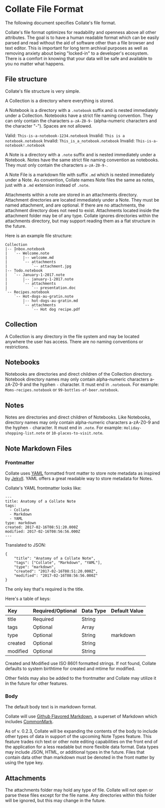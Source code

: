 # Collate File Format
The following document specifies Collate's file format.

Collate's file format optimizes for readability and openness above all other attributes.  The goal is to have a human readable format which can be easily parsed and read without the aid of software other than a file browser and text editor.  This is important for long term archival purposes as well as removing anxiety about being "locked-in" to a developer's ecosystem.  There is a comfort in knowing that your data will be safe and available to you no matter what happens.

## File structure

Collate's file structure is very simple.  

A Collection is a directory where everything is stored.

A Notebook is a directory with a `.notebook` suffix and is nested immediately under a Collection.  Notebooks have a strict file naming convention.  They can only contain the characters `a-zA-Z0-9-` (alpha-numeric characters and the character "-").  Spaces are not allowed.

Valid: `This-is-a-notebook-1234.notebook`
Invalid: `This is a notebook.notebook`
Invalid: `This_is_a_notebook.notebook`
Invalid: `This-is-a-notebook!.notebook`

A Note is a directory with a `.note` suffix and is nested immediately under a Notebook.  Notes have the same strict file naming convention as notebooks.  They must only contain the characters `a-zA-Z0-9-`.

A Note File is a markdown file with suffix `.md` which is nested immediately under a Note.  As convention, Collate names Note files the same as notes, just with a `.md` extension instead of `.note`.

Attachments within a note are stored in an attachments directory.  Attachment directories are located immediately under a Note.  They must be named attachment, and are optional.  If there are no attachments, the attachment directory does not need to exist.  Attachments located inside the attachment folder may be of any type.  Collate ignores directories within the attachments directory, but may support reading them as a flat structure in the future.


Here is an example file structure:

	Collection
	|-- Inbox.notebook
	|   `-- Welcome.note
	|       |-- welcome.md
	|       `-- attachments
	|           `-- attachment.jpg
	|-- Todo.notebook
	|   `-- January-1-2017.note
	|       |-- january-1-2017.note
	|       `-- attachments
	|           `-- presentation.doc
	`-- Recipes.notebook
	    `-- Hot-dogs-au-gratin.note
	        |-- hot-dogs-au-gratin.md
	        `-- attachments
	            `-- Hot dog recipe.pdf


## Collection

A Collection is any directory in the file system and may be located anywhere the user has access.  There are no naming conventions or restrictions.

## Notebooks

Notebooks are directories and direct children of the Collection directory.  Notebook directory names may only contain alpha-numeric characters a-zA-Z0-9 and the hyphen `-` character. It must end in `.notebook`.  For example: `Moms-recipes.notebook` or `99-bottles-of-beer.notebook`.

## Notes

Notes are directories and direct children of Notebooks.  Like Notebooks, directory names may only contain alpha-numeric characters a-zA-Z0-9 and the hyphen `-` character.  It must end in `.note`.  For example: `Holiday-shopping-list.note` or `10-places-to-visit.note`.

## Note Markdown Files
### Frontmatter
Collate uses [YAML](http://yaml.org/) formatted front matter to store note metadata as inspired by [Jekyll](https://jekyllrb.com/docs/frontmatter/).  YAML offers a great readable way to store metadata for Notes.

Collate's YAML frontmatter looks like:

```
---
title: Anatomy of a Collate Note
tags:
  - Collate
  - Markdown
  - YAML
type: markdown
created: 2017-02-16T08:51:20.000Z
modified: 2017-02-16T08:56:56.000Z
---
```

Translated to JSON:

```
{
	"title": "Anatomy of a Collate Note",
	"tags": ["Collate", "Markdown", "YAML"],
	"type": "markdown",
	"created": "2017-02-16T08:51:20.000Z",
	"modified": "2017-02-16T08:56:56.000Z"
}
```
The only key that's required is the title.

Here's a table of keys:

| Key         	| Required/Optional 	| Data Type 	| Default Value	|
|-------------	|-------------------	|-----------	|--------------	|
| title       	| Required          	| String    	|		|
| tags        	| Optional          	| Array     	| 		|
| type		| Optional		| String	| markdown	|
| created	| Optional		| String	|		|
| modified	| Optional		| String	|		|

Created and Modified use ISO 8601 formatted strings. If not found, Collate defaults to system birthtime for created and mtime for modified.

Other fields may also be added to the frontmatter and Collate may utilize it in the future for other features.

### Body

The default body text is in markdown format.  

Collate will use [Github Flavored Markdown](https://guides.github.com/features/mastering-markdown/#GitHub-flavored-markdown), a superset of Markdown which includes [CommonMark](http://commonmark.org/).

As of v. 0.2.3, Collate will be expanding the contents of the body to include other types of data in support of the upcoming Note Types feature. This feature trades rich text or other note editing capabilities on the front end of the application for a less readable but more flexible data format. Data types may include JSON, HTML, or additional types in the future.  Files that contain data other than markdown must be denoted in the front matter by using the type key.  


## Attachments

The attachments folder may hold any type of file.  Collate will not open or parse these files except for the file name.  Any directories within this folder will be ignored, but this may change in the future.
